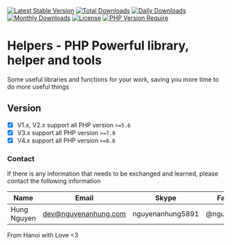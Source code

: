 [![Latest Stable Version](https://img.shields.io/packagist/v/nguyenanhung/helpers.svg?style=flat-square)](https://packagist.org/packages/nguyenanhung/helpers)
[![Total Downloads](https://img.shields.io/packagist/dt/nguyenanhung/helpers.svg?style=flat-square)](https://packagist.org/packages/nguyenanhung/helpers)
[![Daily Downloads](https://img.shields.io/packagist/dd/nguyenanhung/helpers.svg?style=flat-square)](https://packagist.org/packages/nguyenanhung/helpers)
[![Monthly Downloads](https://img.shields.io/packagist/dm/nguyenanhung/helpers.svg?style=flat-square)](https://packagist.org/packages/nguyenanhung/helpers)
[![License](https://img.shields.io/packagist/l/nguyenanhung/helpers.svg?style=flat-square)](https://packagist.org/packages/nguyenanhung/helpers)
[![PHP Version Require](https://img.shields.io/packagist/dependency-v/nguyenanhung/helpers/php)](https://packagist.org/packages/nguyenanhung/helpers)

# Helpers - PHP Powerful library, helper and tools

Some useful libraries and functions for your work, saving you more time to do more useful things

## Version

- [x] V1.x, V2.x support all PHP version `>=5.6`
- [x] V3.x support all PHP version `>=7.0`
- [x] V4.x support all PHP version `>=8.0`

### Contact

If there is any information that needs to be exchanged and learned, please contact the following information

| Name        | Email                | Skype            | Facebook      |
|-------------|----------------------|------------------|---------------|
| Hung Nguyen | dev@nguyenanhung.com | nguyenanhung5891 | @nguyenanhung |

From Hanoi with Love <3
